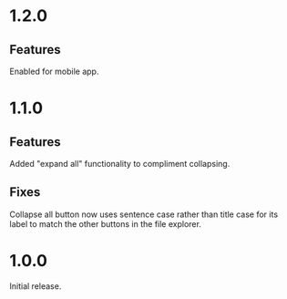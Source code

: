 # 1.2.0

## Features

Enabled for mobile app.

# 1.1.0

## Features

Added "expand all" functionality to compliment collapsing.

## Fixes

Collapse all button now uses sentence case rather than title case for its label to match the other buttons in the file explorer.

# 1.0.0

Initial release.
